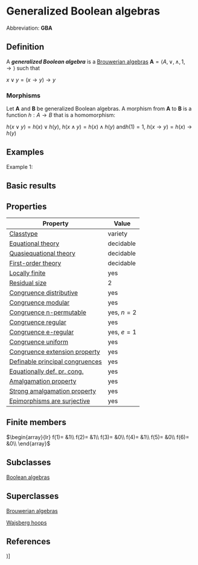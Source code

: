 # Generalized Boolean algebras

Abbreviation: **GBA**

## Definition
A ***generalized Boolean algebra*** is a [Brouwerian algebras](brouwerian_algebras.md) 
$\mathbf{A}=\langle A, \vee, \wedge, 1, \rightarrow\rangle$ such that

$x\vee y=(x\rightarrow y)\rightarrow y$

### Morphisms
Let $\mathbf{A}$ and $\mathbf{B}$ be generalized Boolean algebras. A
morphism from $\mathbf{A}$ to $\mathbf{B}$ is a function $h:A\rightarrow B$
that is a homomorphism: 

$h(x\vee y)=h(x)\vee h(y)$, $h(x\wedge y)=h(x)\wedge h(y)\ 
\text{and} h(1)=1$, $h(x\rightarrow y)=h(x)\rightarrow h(y)$

## Examples
Example 1: 

## Basic results


## Properties


|Property|Value|
|---|---|
|[Classtype](classtype.md)  |variety |
|[Equational theory](equational_theory.md)  |decidable |
|[Quasiequational theory](quasiequational_theory.md)  |decidable |
|[First-order theory](first-order_theory.md)  |decidable |
|[Locally finite](locally_finite.md)  |yes |
|[Residual size](residual_size.md)  |$2$ |
|[Congruence distributive](congruence_distributive.md)  |yes |
|[Congruence modular](congruence_modular.md)  |yes |
|[Congruence n-permutable](congruence_n-permutable.md)  |yes, $n=2$ |
|[Congruence regular](congruence_regular.md)  |yes |
|[Congruence e-regular](congruence_e-regular.md)  |yes, $e=1$ |
|[Congruence uniform](congruence_uniform.md)  |yes |
|[Congruence extension property](congruence_extension_property.md)  |yes |
|[Definable principal congruences](definable_principal_congruences.md)  |yes |
|[Equationally def. pr. cong.](equationally_def._pr._cong..md)  |yes |
|[Amalgamation property](amalgamation_property.md)  |yes |
|[Strong amalgamation property](strong_amalgamation_property.md)  |yes |
|[Epimorphisms are surjective](epimorphisms_are_surjective.md)  |yes |

## Finite members

$\begin{array}{lr}
f(1)= &1\\
f(2)= &1\\
f(3)= &0\\
f(4)= &1\\
f(5)= &0\\
f(6)= &0\\
\end{array}$


## Subclasses
[Boolean algebras](boolean_algebras.md) 


## Superclasses
[Brouwerian algebras](brouwerian_algebras.md) 

[Wajsberg hoops](wajsberg_hoops.md) 


## References


)]